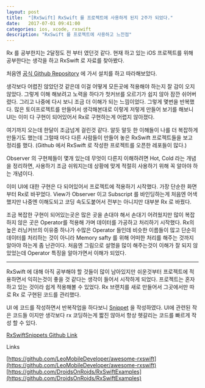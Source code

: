 ```yaml
---
layout: post
title:  "[RxSwift] RxSwift 를 프로젝트에 사용하게 된지 2주가 되었다."
date:   2017-07-01 09:41:00
categories: ios, xcode, rxswift
description: "RxSwift 를 프로젝트에 사용하고 느낀점"
---
```


Rx 를 공부한지는 2달정도 전 부터 였던것 같다. 현재 하고 있는 iOS 프로젝트를 위해 공부한다는 생각을 하고 RxSwift 로 자료를 찾아봤다. 

처음엔 [공식 Github Repository](https://github.com/ReactiveX/RxSwift/) 에 가서 설치를 하고 따라해보았다. 

생각보다 어렵진 않았던것 같은데 이걸 어떻게 모든곳에 적용해야 하는지 잘 감이 오지 않았다. 그렇게 이해 해보려고 노력을 하다가 첫커브를 오르기가 쉽지 않아 잠깐 쉬어버렸다. 그리고 나중에 다시 보니 조금 더 이해가 되는 느낌이었다. 그렇게 몇번을 반복했다. 많은 토이프로젝트를 만들어서 생각해본대로 이렇게 저렇게 만들어 보기를 해보니 UI는 이미 다 구현이 되어있어서 Rx로 구현하는게 어렵지 않아졌다.

여기까지 오는데 한달이 조금넘게 걸린것 같다. 알듯 말듯 한 이해들이 나를 더 복잡하게 만들기도 했는데 그럴때 마다 다른 사람들이 만들어 놓은 RxSwift 프로젝트들을 보고 정리를 했다. (Github 에서 RxSwift 로 작성한 프로젝트를 오픈한 레포들이 많다.) 

Observer 의 구현체들이 몇개 있는데 무엇이 다른지 이해하려면 Hot, Cold 라는 개념을 정리하면, 사용하기 조금 쉬워지는데 상황에 맞게 적절히 사용하기 위해 꼭 알아야 하는 개념이다.

이미 UI에 대한 구현은 다 되어있어서 프로젝트에 적용하기 시작했다. 가장 단순한 화면부터 Rx로 바꾸었다.
View가 Observer 이고 Subscript 를 바인딩하는게 처음엔 어색했지만 나중엔 이해도되고 코딩 속도도붙어서 전부는 아니지만 대부분 Rx 로 바꿨다.

조금 복잡한 구현이 되어있는곳은 많은 곳을 손대야 해서 손대기 어려웠지만 많이 복잡하지 않은 곳은 Operator를 적용해 가며 데이터를 가공하고 처리하기 시작했다. Rx의 높은 러닝커브의 이유중 하나가 수많은 Operator 들인데 비슷한 이름들이 많고 단순히 데이터를 처리하는 것이 아니라 Memory safty 를 위해 어떠한 처리를 해주는 것까지 알아야 하는게 좀 난관이다. 처음엔 그림으로 설명을 많이 해주는것이 이해가 잘 되지 않았었는데 Operator 특징을 알아가면서 이해가 되었다.

---

RxSwift 에 대해 아직 공부해야 할 것들이 많이 남아있지만 쉬운것부터 프로젝트에 적용하면서 익히는것이 좋을 것 같다는 생각이 들어서 시작하게 되었다. 프로젝트는 혼자 하고 있는 것이라 쉽게 적용해볼 수 있었다. Rx 브랜치를 새로 만들어서 그곳에서만 따로 Rx 로 구현된 코드를 관리했다. 

UI 에 코드를 작성하면서 반복작업을 하다보니 [Snippet](https://github.com/ul7290/RxSwiftSnippets) 을 작성하였다. UI에 관련된 작은 코드들 이지만 생각보다 rx 코딩하는게 짧진 않아서 항상 헷갈리는 코드를 빠르게 작성 할 수 있다.


[RxSwiftSnippets Github Link](https://github.com/ul7290/RxSwiftSnippets)

Links

[https://github.com/LeoMobileDeveloper/awesome-rxswift](https://github.com/LeoMobileDeveloper/awesome-rxswift) 
[https://github.com/DroidsOnRoids/RxSwiftExamples](https://github.com/DroidsOnRoids/RxSwiftExamples)
